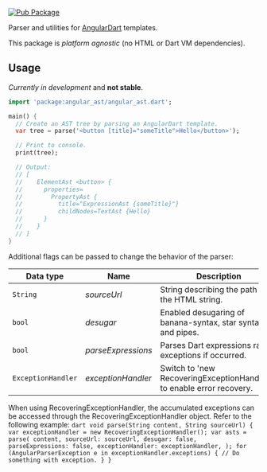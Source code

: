 <!-- Badges -->

[![Pub Package](https://img.shields.io/pub/v/angular_ast.svg)](https://pub.dev/packages/angular_ast)

Parser and utilities for [AngularDart][gh_angular_dart] templates.

[gh_angular_dart]: https://github.com/angulardart/angular

<!-- Badges will go here -->

This package is _platform agnostic_ (no HTML or Dart VM dependencies).

## Usage

*Currently in development* and **not stable**.

```dart
import 'package:angular_ast/angular_ast.dart';

main() {
  // Create an AST tree by parsing an AngularDart template.
  var tree = parse('<button [title]="someTitle">Hello</button>');

  // Print to console.
  print(tree);

  // Output:
  // [
  //    ElementAst <button> {
  //      properties=
  //        PropertyAst {
  //          title="ExpressionAst {someTitle}"}
  //          childNodes=TextAst {Hello}
  //      }
  //    }
  // ]
}
```

Additional flags can be passed to change the behavior of the parser: 

| Data type | Name | Description | Default Value |
|------------|------------|--------------|---------------|
| `String` | _sourceUrl_ | String describing the path of the HTML string. |  |
| `bool` | _desugar_ | Enabled desugaring of banana-syntax, star syntax, and pipes. | true |
| `bool` | _parseExpressions_ | Parses Dart expressions raises exceptions if occurred. | true |
| `ExceptionHandler` | _exceptionHandler_ | Switch to 'new RecoveringExceptionHandler()' to enable error recovery. | ThrowingExceptionHandler |

When using RecoveringExceptionHandler, the accumulated exceptions can be
accessed through the RecoveringExceptionHandler object. Refer to the following
example: `dart void parse(String content, String sourceUrl) { var
exceptionHandler = new RecoveringExceptionHandler(); var asts = parse( content,
sourceUrl: sourceUrl, desugar: false, parseExpressions: false, exceptionHandler:
exceptionHandler, ); for (AngularParserException e in
exceptionHandler.exceptions) { // Do something with exception. } }`
